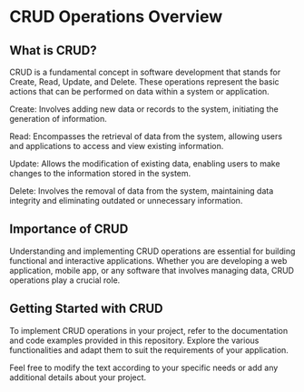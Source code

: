 <h1>CRUD Operations Overview</h1>

<h2>What is CRUD?</h2>

CRUD is a fundamental concept in software development that stands for Create, Read, Update, and Delete. These operations represent the basic actions that can be performed on data within a system or application.

Create: Involves adding new data or records to the system, initiating the generation of information.

Read: Encompasses the retrieval of data from the system, allowing users and applications to access and view existing information.

Update: Allows the modification of existing data, enabling users to make changes to the information stored in the system.

Delete: Involves the removal of data from the system, maintaining data integrity and eliminating outdated or unnecessary information.

<h2>Importance of CRUD</h2>

Understanding and implementing CRUD operations are essential for building functional and interactive applications. Whether you are developing a web application, mobile app, or any software that involves managing data, CRUD operations play a crucial role.

<h2>Getting Started with CRUD</h2>

To implement CRUD operations in your project, refer to the documentation and code examples provided in this repository. Explore the various functionalities and adapt them to suit the requirements of your application.

Feel free to modify the text according to your specific needs or add any additional details about your project.

